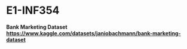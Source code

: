 # E1-INF354
**Bank Marketing Dataset**\
**https://www.kaggle.com/datasets/janiobachmann/bank-marketing-dataset**
